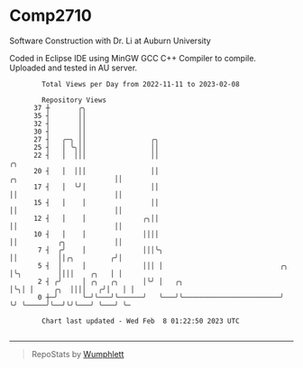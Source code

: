 # Comp2710
Software Construction with Dr. Li at Auburn University

Coded in Eclipse IDE using MinGW GCC C++ Compiler to compile.
Uploaded and tested in AU server.

```
        Total Views per Day from 2022-11-11 to 2023-02-08

        Repository Views
      37 ┼       ╭╮
      35 ┤       ││
      32 ┤       ││
      30 ┤       ││
      27 ┤   ╭─╮ ││                ╭╮
      25 ┤   │ ╰╮││                ││
      22 ┤   │  │││                ││                                                           ╭╮
      20 ┤   │  │││                ││                                 ╭╮                        ││
      17 ┤   │  ╰╯│                ││                                 ││                        ││
      15 ┤   │    │                ││                                 ││                        ││
      12 ┤   │    │              ╭╮││                                 ││                        ││
      10 ┤   │    │              ││││                                 ││          ╭╮            ││
       7 ┤  ╭╯    │              │││╰╮                                ││          ││╭╮         ╭╯│
       5 ┤  │     │              │││ │                             ╭╮ │╰╮         ││││    ╭╮   │ │
       2 ┤ ╭╯     │ ╭╮   ╭╮      │╰╯ │   ╭╮                        │╰╮│ │     ╭╮  ││││   ╭╯│   │ │
       0 ┼─╯      ╰─╯╰───╯╰──────╯   ╰───╯╰────────────────────────╯ ╰╯ ╰─────╯╰──╯╰╯╰───╯ ╰───╯ ╰─

        Chart last updated - Wed Feb  8 01:22:50 2023 UTC
        
```

---

> RepoStats by [Wumphlett](https://github.com/Wumphlett)

